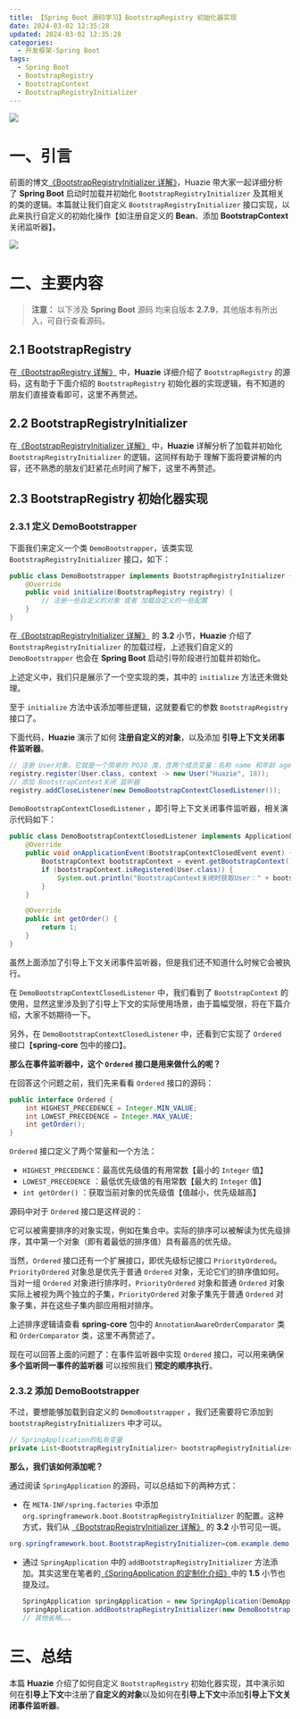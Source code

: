 ```yaml
---
title: 【Spring Boot 源码学习】BootstrapRegistry 初始化器实现
date: 2024-03-02 12:35:28
updated: 2024-03-02 12:35:28
categories:
  - 开发框架-Spring Boot
tags:
  - Spring Boot
  - BootstrapRegistry
  - BootstrapContext
  - BootstrapRegistryInitializer 
---
```




![](/images/spring-boot-logo.png)

# 一、引言
前面的博文[《BootstrapRegistryInitializer 详解》](../../../../../2023/11/30/spring-boot/spring-boot-sourcecode-bootstrapregistryinitializer/)，Huazie 带大家一起详细分析了 **Spring Boot** 启动时加载并初始化 `BootstrapRegistryInitializer` 及其相关的类的逻辑。本篇就让我们自定义 `BootstrapRegistryInitializer` 接口实现，以此来执行自定义的初始化操作【如注册自定义的 **Bean**、添加 **BootstrapContext** 关闭监听器】。

<!-- more -->

[![](/images/flea-framework.png)](https://github.com/Huazie/flea-framework)

# 二、主要内容
> **注意：** 以下涉及 **Spring Boot** 源码 均来自版本 **2.7.9**，其他版本有所出入，可自行查看源码。
## 2.1 BootstrapRegistry
在[《BootstrapRegistry 详解》](../../../../../2024/01/31/spring-boot/spring-boot-sourcecode-bootstrapregistry/) 中，**Huazie** 详细介绍了 `BootstrapRegistry` 的源码，这有助于下面介绍的 `BootstrapRegistry` 初始化器的实现逻辑，有不知道的朋友们直接查看即可，这里不再赘述。
## 2.2 BootstrapRegistryInitializer
在[《BootstrapRegistryInitializer 详解》](../../../../../2023/11/30/spring-boot/spring-boot-sourcecode-bootstrapregistryinitializer/) 中，**Huazie** 详解分析了加载并初始化 `BootstrapRegistryInitializer` 的逻辑，这同样有助于
理解下面将要讲解的内容，还不熟悉的朋友们赶紧花点时间了解下，这里不再赘述。
## 2.3 BootstrapRegistry 初始化器实现

### 2.3.1 定义 DemoBootstrapper

下面我们来定义一个类 `DemoBootstrapper`，该类实现 `BootstrapRegistryInitializer` 接口，如下：

```java
public class DemoBootstrapper implements BootstrapRegistryInitializer {
    @Override
    public void initialize(BootstrapRegistry registry) {
        // 注册一些自定义的对象 或者 加载自定义的一些配置
    }
}
```

在[《BootstrapRegistryInitializer 详解》](../../../../../2023/11/30/spring-boot/spring-boot-sourcecode-bootstrapregistryinitializer/) 的 **3.2** 小节，**Huazie** 介绍了 `BootstrapRegistryInitializer` 的加载过程，上述我们自定义的 `DemoBootstrapper`  也会在 **Spring Boot** 启动引导阶段进行加载并初始化。

上述定义中，我们只是展示了一个空实现的类，其中的 `initialize` 方法还未做处理。

至于 `initialize` 方法中该添加哪些逻辑，这就要看它的参数 `BootstrapRegistry` 接口了。

下面代码，**Huazie** 演示了如何 **注册自定义的对象**，以及添加 **引导上下文关闭事件监听器**。

```java
// 注册 User对象，它就是一个简单的 POJO 类，含两个成员变量：名称 name 和年龄 age
registry.register(User.class, context -> new User("Huazie", 18));
// 添加 BootstrapContext关闭 监听器
registry.addCloseListener(new DemoBootstrapContextClosedListener());
```

`DemoBootstrapContextClosedListener` ，即引导上下文关闭事件监听器，相关演示代码如下：

```java
public class DemoBootstrapContextClosedListener implements ApplicationListener<BootstrapContextClosedEvent>, Ordered {
    @Override
    public void onApplicationEvent(BootstrapContextClosedEvent event) {
        BootstrapContext bootstrapContext = event.getBootstrapContext();
        if (bootstrapContext.isRegistered(User.class)) {
            System.out.println("BootstrapContext关闭时获取User：" + bootstrapContext.get(User.class));
        }
    }

    @Override
    public int getOrder() {
        return 1;
    }
}
```
虽然上面添加了引导上下文关闭事件监听器，但是我们还不知道什么时候它会被执行。

在 `DemoBootstrapContextClosedListener` 中，我们看到了 `BootstrapContext`  的使用，显然这里涉及到了引导上下文的实际使用场景，由于篇幅受限，将在下篇介绍，大家不妨期待一下。

另外，在 `DemoBootstrapContextClosedListener` 中，还看到它实现了 `Ordered` 接口【**spring-core** 包中的接口】。

**那么在事件监听器中，这个 `Ordered` 接口是用来做什么的呢？**

在回答这个问题之前，我们先来看看 `Ordered` 接口的源码：

```java
public interface Ordered {
    int HIGHEST_PRECEDENCE = Integer.MIN_VALUE;
    int LOWEST_PRECEDENCE = Integer.MAX_VALUE;
    int getOrder();
}
```
`Ordered` 接口定义了两个常量和一个方法：
- `HIGHEST_PRECEDENCE`：最高优先级值的有用常数【最小的 `Integer` 值】
- `LOWEST_PRECEDENCE` ：最低优先级值的有用常数【最大的 `Integer` 值】
- `int getOrder()` ：获取当前对象的优先级值【值越小，优先级越高】

源码中对于 `Ordered` 接口是这样说的：

它可以被需要排序的对象实现，例如在集合中。实际的排序可以被解读为优先级排序，其中第一个对象（即有着最低的排序值）具有最高的优先级。

当然，`Ordered` 接口还有一个扩展接口，即优先级标记接口 `PriorityOrdered`。`PriorityOrdered` 对象总是优先于普通 `Ordered` 对象，无论它们的排序值如何。当对一组 `Ordered` 对象进行排序时，`PriorityOrdered` 对象和普通 `Ordered` 对象实际上被视为两个独立的子集，`PriorityOrdered` 对象子集先于普通 `Ordered` 对象子集，并在这些子集内部应用相对排序。

上述排序逻辑请查看 **spring-core** 包中的 `AnnotationAwareOrderComparator` 类 和 `OrderComparator` 类，这里不再赘述了。

现在可以回答上面的问题了：在事件监听器中实现 `Ordered` 接口，可以用来确保 **多个监听同一事件的监听器** 可以按照我们 **预定的顺序执行**。

### 2.3.2 添加 DemoBootstrapper
不过，要想能够加载到自定义的 `DemoBootstrapper` ，我们还需要将它添加到 `bootstrapRegistryInitializers` 中才可以。

```java
// SpringApplication的私有变量
private List<BootstrapRegistryInitializer> bootstrapRegistryInitializers;
```

**那么，我们该如何添加呢？**

通过阅读 `SpringApplication` 的源码，可以总结如下的两种方式：

-  在 `META-INF/spring.factories` 中添加 `org.springframework.boot.BootstrapRegistryInitializer` 的配置。这种方式，我们从 [《BootstrapRegistryInitializer 详解》](../../../../../2023/11/30/spring-boot/spring-boot-sourcecode-bootstrapregistryinitializer/) 的 **3.2** 小节可见一斑。
  ```java
  org.springframework.boot.BootstrapRegistryInitializer=com.example.demo.DemoBootstrapper
  ```

- 通过 `SpringApplication` 中的 `addBootstrapRegistryInitializer` 方法添加。其实这里在笔者的[《SpringApplication 的定制化介绍》](../../../../../2024/01/07/spring-boot/spring-boot-sourcecode-springapplication-customization/)中的 **1.5** 小节也提及过。
  ```java
  SpringApplication springApplication = new SpringApplication(DemoApplication.class);
  springApplication.addBootstrapRegistryInitializer(new DemoBootstrapper());
  // 其他省略。。。
  ```

# 三、总结
本篇 **Huazie** 介绍了如何自定义 `BootstrapRegistry` 初始化器实现，其中演示如何在**引导上下文**中注册了**自定义的对象**以及如何在**引导上下文**中添加**引导上下文关闭事件监听器**。